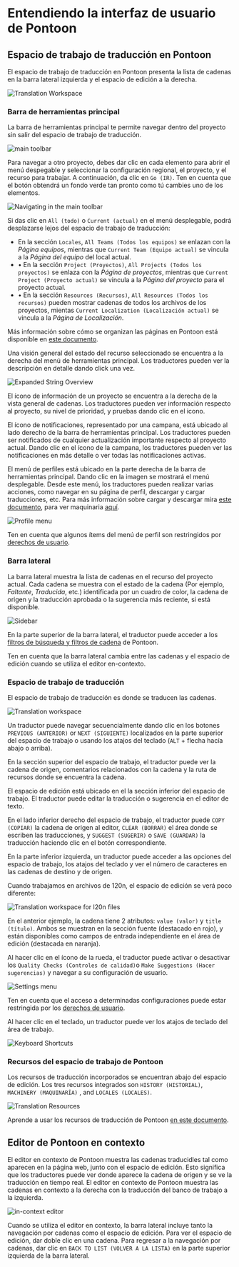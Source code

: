 # Entendiendo la interfaz de usuario de Pontoon

## Espacio de trabajo de traducción en Pontoon

El espacio de trabajo de traducción en Pontoon presenta la lista de cadenas en la barra lateral izquierda y el espacio de edición a la derecha.

![Translation Workspace](https://github.com/mozilla-l10n/localizer-documentation/blob/master/assets/images/pontoon/ui/translation_workspace.png)

### Barra de herramientas principal

La barra de herramientas principal te permite navegar dentro del proyecto sin salir del espacio de trabajo de traducción.

![main toolbar](https://github.com/mozilla-l10n/localizer-documentation/blob/master/assets/images/pontoon/ui/main_toolbar.png)

Para navegar a otro proyecto, debes dar clic en cada elemento para abrir el menú despegable y seleccionar la configuración regional, el proyecto, y el recurso para trabajar. A continuación, da clic en  `Go (IR)`. Ten en cuenta que el botón obtendrá un fondo verde tan pronto como tú cambies uno de los elementos.

![Navigating in the main toolbar](https://github.com/mozilla-l10n/localizer-documentation/blob/master/assets/images/pontoon/ui/main_nav.png)

Si das clic en `All (todo)` o `Current (actual)` en el menú desplegable, podrá desplazarse lejos del espacio de trabajo de traducción:
* En la sección `Locales`, `All Teams (Todos los equipos)` se enlazan con la *Página equipos*, mientras que `Current Team (Equipo actual)` se vincula a la *Página del equipo* del local actual.
* •	En la sección `Project (Proyectos)`, `All Projects (Todos los proyectos)` se enlaza con la *Página de proyectos*, mientras que `Current Project (Proyecto actual)` se vincula a la *Página del proyecto* para el proyecto actual.
* •	En la sección `Resources (Recursos)`, `All Resources (Todos los recursos)` pueden mostrar cadenas de todos los archivos de los proyectos, mientas `Current Localization (Localización actual)` se vincula a la *Página de Localización*.

Más información sobre cómo se organizan las páginas en Pontoon está disponible en [este documento](https://github.com/mozilla-l10n/localizer-documentation/blob/master/tools/pontoon/teams_projects.md).

Una visión general del estado del recurso seleccionado se encuentra a la derecha del menú de herramientas principal. Los traductores pueden ver la descripción en detalle dando click una vez. 

![Expanded String Overview](https://github.com/mozilla-l10n/localizer-documentation/blob/master/assets/images/pontoon/ui/string_overview.png)

El ícono de información de un proyecto se encuentra a la derecha de la vista general de cadenas. Los traductores pueden ver información respecto al proyecto, su nivel de prioridad, y pruebas dando clic en el icono.

El ícono de notificaciones, representado por una campana, está ubicado al lado derecho de la barra de herramientas principal. Los traductores pueden ser notificados de cualquier actualización importante respecto al proyecto actual. Dando clic en el ícono de la campana, los traductores pueden ver las notificaciones en más detalle o ver todas las notificaciones activas.

El menú de perfiles está ubicado en la parte derecha de la barra de herramientas principal. Dando clic en la imagen se mostrará el menú desplegable. Desde este menú, los traductores pueden realizar varias acciones, como navegar en su página de perfil, descargar y cargar traducciones, etc. Para más información sobre cargar y descargar mira [este documento](translate.md#downloading-and-uploading-translations), para ver maquinaria [aquí](resources.md#machinery-tab). 

![Profile menu](https://github.com/mozilla-l10n/localizer-documentation/blob/master/assets/images/pontoon/ui/profile_menu.png)

Ten en cuenta que algunos ítems del menú de perfil son restringidos por [derechos de usuario](users.md#user-roles).

### Barra lateral

La barra lateral muestra la lista de cadenas en el recurso del proyecto actual. Cada cadena se muestra con el estado de la cadena (Por ejemplo, *Faltante*, *Traducida*, etc.) identificada por un cuadro de color, la cadena de origen y la traducción aprobada o la sugerencia más reciente, si está disponible. 

![Sidebar](https://github.com/mozilla-l10n/localizer-documentation/blob/master/assets/images/pontoon/ui/sidebar.png)

En la parte superior de la barra lateral, el traductor puede acceder a los [filtros de búsqueda y filtros de cadena](search_filters.md) de Pontoon.

Ten en cuenta que la barra lateral cambia entre las cadenas y el espacio de edición cuando se utiliza el editor en-contexto.

### Espacio de trabajo de traducción

El espacio de trabajo de traducción es donde se traducen las cadenas.

![Translation workspace](https://github.com/mozilla-l10n/localizer-documentation/blob/master/assets/images/pontoon/ui/workspace_standard.png)

Un traductor puede navegar secuencialmente dando clic en los botones  `PREVIOUS (ANTERIOR)` or `NEXT (SIGUIENTE)` localizados en la parte superior del espacio de trabajo o usando los atajos del teclado (`ALT` + flecha hacía abajo o arriba).

En la sección superior del espacio de trabajo, el traductor puede ver la cadena de origen, comentarios relacionados con la cadena y la ruta de recursos donde se encuentra la cadena.

El espacio de edición está ubicado en el la sección inferior del espacio de trabajo. El traductor puede editar la traducción o sugerencia en el editor de texto.

En el lado inferior derecho del espacio de trabajo, el traductor puede `COPY (COPIAR)` la cadena de origen al editor, `CLEAR (BORRAR)` el área donde se escriben las traducciones, y `SUGGEST (SUGERIR)` o `SAVE (GUARDAR)` la traducción haciendo clic en el botón correspondiente. 

En la parte inferior izquierda, un traductor puede acceder a las opciones del espacio de trabajo, los atajos del teclado y ver el número de caracteres en las cadenas de destino y de origen.

Cuando trabajamos en archivos de 120n, el espacio de edición se verá poco diferente:

![Translation workspace for l20n files](https://github.com/mozilla-l10n/localizer-documentation/blob/master/assets/images/pontoon/ui/workspace_l20n.png)

En el anterior ejemplo, la cadena tiene 2 atributos: `value (valor)` y `title (título)`. Ambos se muestran en la sección fuente (destacado en rojo), y están disponibles como campos de entrada independiente en el área de edición (destacada en naranja). 

Al hacer clic en el ícono de la rueda, el traductor puede activar o desactivar los `Quality Checks (Controles de calidad)`o `Make Suggestions (Hacer sugerencias)` y navegar a su configuración de usuario. 

![Settings menu](https://github.com/mozilla-l10n/localizer-documentation/blob/master/assets/images/pontoon/ui/settings.png)

Ten en cuenta que el acceso a determinadas configuraciones puede estar restringida por los [derechos de usuario](users.md#user-roles).

Al hacer clic en el teclado, un traductor puede ver los atajos de teclado del área de trabajo.

![Keyboard Shortcuts](https://github.com/mozilla-l10n/localizer-documentation/blob/master/assets/images/pontoon/ui/shortcuts.png)

### Recursos del espacio de trabajo de Pontoon

Los recursos de traducción incorporados se encuentran abajo del espacio de edición. Los tres recursos integrados son `HISTORY (HISTORIAL)`, `MACHINERY (MAQUINARÍA)` , and `LOCALES (LOCALES)`.

![Translation Resources](https://github.com/mozilla-l10n/localizer-documentation/blob/master/assets/images/pontoon/ui/resources.png)

Aprende a usar los recursos de traducción de Pontoon [en este documento](resources.md).

## Editor de Pontoon en contexto

El editor en contexto de Pontoon muestra las cadenas traducidles tal como aparecen en la página web, junto con el espacio de edición. Esto significa que los traductores puede ver donde aparece la cadena de origen y se ve la traducción en tiempo real. El editor en contexto de Pontoon muestra las cadenas en contexto a la derecha con la traducción del banco de trabajo a la izquierda.

![in-context editor](https://github.com/mozilla-l10n/localizer-documentation/blob/master/assets/images/pontoon/ui/incontext_edit.png)

Cuando se utiliza el editor en contexto, la barra lateral incluye tanto la navegación por cadenas como el espacio de edición. Para ver el espacio de edición, dar doble clic en una cadena. Para regresar a la navegación por cadenas, dar clic en `BACK TO LIST (VOLVER A LA LISTA)` en la parte superior izquierda de la barra lateral. 
